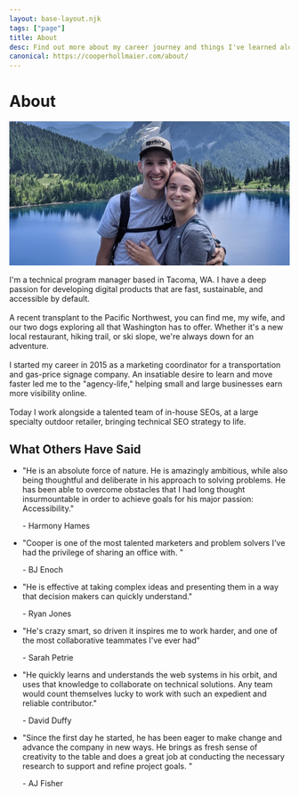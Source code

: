```yaml
---
layout: base-layout.njk
tags: ["page"]
title: About
desc: Find out more about my career journey and things I've learned along the way.
canonical: https://cooperhollmaier.com/about/
---
```


# About

<img class="hero" alt="Cooper and Janessa standing high above a clear blue lake and mountainous landscape" src="/assets/img/about.jpg"/>

I'm a technical program manager based in Tacoma, WA.
I have a deep passion for developing digital products that are fast, sustainable, and accessible by default.\
\
A recent transplant to the Pacific Northwest, you can find me, my wife, and our two dogs exploring all that Washington has to offer.
Whether it's a new local restaurant, hiking trail, or ski slope, we're always down for an adventure.\
\
I started my career in 2015 as a marketing coordinator for a transportation and gas-price signage company. An insatiable desire to learn and move faster led me to the "agency-life," helping small and large businesses earn more visibility online.\
\
Today I work alongside a talented team of in-house SEOs, at a large specialty outdoor retailer, bringing technical SEO strategy to life.

## What Others Have Said

<ul class="ul-testimonial">
    <li>
        <p>
            "He is an absolute force of nature. He is amazingly ambitious, while also being thoughtful and deliberate in his approach to solving problems. He has been able to overcome obstacles that I had long thought insurmountable in order to achieve goals for his major passion: Accessibility."
        </p>
        <p>
            - Harmony Hames
        </p>
    </li>
    <li>
        <p>
            "Cooper is one of the most talented marketers and problem solvers I've had the privilege of sharing an office with. "
        </p>
        <p>
            - BJ Enoch
        </p>
    </li>
    <li>
        <p>
            "He is effective at taking complex ideas and presenting them in a way that decision makers can quickly understand."
        </p>
        <p>
            - Ryan Jones
        </p>
    </li>
    <li>
        <p>
            "He's crazy smart, so driven it inspires me to work harder, and one of the most collaborative teammates I've ever had"
        </p>
        <p>
            - Sarah Petrie
        </p>    
    </li>
    <li>
        <p>
            "He quickly learns and understands the web systems in his orbit, and uses that knowledge to collaborate on technical solutions. Any team would count themselves lucky to work with such an expedient and reliable contributor."
        </p>
        <p>
            - David Duffy
        </p>
    </li>
    <li>
        <p>
            "Since the first day he started, he has been eager to make change and advance the company in new ways. He brings as fresh sense of creativity to the table and does a great job at conducting the necessary research to support and refine project goals. "
        </p>
        <p>
            - AJ Fisher
        </p>
    </li>
</ul>
